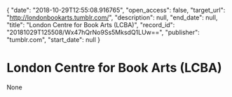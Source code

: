 {
  "date": "2018-10-29T12:55:08.916765", 
  "open_access": false, 
  "target_url": "http://londonbookarts.tumblr.com/", 
  "description": null, 
  "end_date": null, 
  "title": "London Centre for Book Arts (LCBA)", 
  "record_id": "20181029T125508/Wx47hQrNo9Ss5MksdQ1LUw==", 
  "publisher": "tumblr.com", 
  "start_date": null
}

# London Centre for Book Arts (LCBA)

None